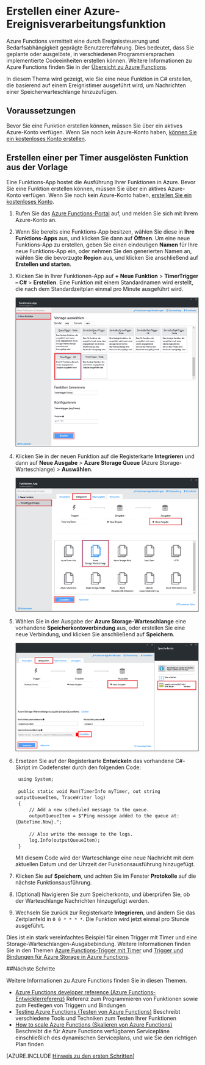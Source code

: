 <properties
   pageTitle="Erstellen einer Ereignisverarbeitungsfunktion | Microsoft Azure"
   description="Verwenden Sie Azure Functions, um eine C#-Funktion zu erstellen, die basierend auf einem Ereignistimer ausgeführt wird."
   services="functions"
   documentationCenter="na"
   authors="ggailey777"
   manager="erikre"
   editor=""
   tags=""
   />

<tags
   ms.service="functions"
   ms.devlang="multiple"
   ms.topic="get-started-article"
   ms.tgt_pltfrm="multiple"
   ms.workload="na"
   ms.date="09/25/2016"
   ms.author="glenga"/>
   
# Erstellen einer Azure-Ereignisverarbeitungsfunktion

Azure Functions vermittelt eine durch Ereignissteuerung und Bedarfsabhängigkeit geprägte Benutzererfahrung. Dies bedeutet, dass Sie geplante oder ausgelöste, in verschiedenen Programmiersprachen implementierte Codeeinheiten erstellen können. Weitere Informationen zu Azure Functions finden Sie in der [Übersicht zu Azure Functions](functions-overview.md).

In diesem Thema wird gezeigt, wie Sie eine neue Funktion in C# erstellen, die basierend auf einem Ereignistimer ausgeführt wird, um Nachrichten einer Speicherwarteschlange hinzuzufügen.

## Voraussetzungen 

Bevor Sie eine Funktion erstellen können, müssen Sie über ein aktives Azure-Konto verfügen. Wenn Sie noch kein Azure-Konto haben, [können Sie ein kostenloses Konto erstellen](https://azure.microsoft.com/free/).

## Erstellen einer per Timer ausgelösten Funktion aus der Vorlage

Eine Funktions-App hostet die Ausführung Ihrer Funktionen in Azure. Bevor Sie eine Funktion erstellen können, müssen Sie über ein aktives Azure-Konto verfügen. Wenn Sie noch kein Azure-Konto haben, [erstellen Sie ein kostenloses Konto](https://azure.microsoft.com/free/).

1. Rufen Sie das [Azure Functions-Portal](https://functions.azure.com/signin) auf, und melden Sie sich mit Ihrem Azure-Konto an.

2. Wenn Sie bereits eine Funktions-App besitzen, wählen Sie diese in **Ihre Funktions-Apps** aus, und klicken Sie dann auf **Öffnen**. Um eine neue Funktions-App zu erstellen, geben Sie einen eindeutigen **Namen** für Ihre neue Funktions-App ein, oder nehmen Sie den generierten Namen an, wählen Sie die bevorzugte **Region** aus, und klicken Sie anschließend auf **Erstellen und starten**.

3. Klicken Sie in Ihrer Funktionen-App auf **+ Neue Funktion** > **TimerTrigger – C#** > **Erstellen**. Eine Funktion mit einem Standardnamen wird erstellt, die nach dem Standardzeitplan einmal pro Minute ausgeführt wird.

	![Neue per Timer ausgelöste Funktion erstellen](./media/functions-create-an-event-processing-function/functions-create-new-timer-trigger.png)

4. Klicken Sie in der neuen Funktion auf die Registerkarte **Integrieren** und dann auf **Neue Ausgabe** > **Azure Storage Queue** (Azure Storage-Warteschlange) > **Auswählen**.

	![Neue per Timer ausgelöste Funktion erstellen](./media/functions-create-an-event-processing-function/functions-create-storage-queue-output-binding.png)

5. Wählen Sie in der Ausgabe der **Azure Storage-Warteschlange** eine vorhandene **Speicherkontoverbindung** aus, oder erstellen Sie eine neue Verbindung, und klicken Sie anschließend auf **Speichern**.

	![Neue per Timer ausgelöste Funktion erstellen](./media/functions-create-an-event-processing-function/functions-create-storage-queue-output-binding-2.png)

6. Ersetzen Sie auf der Registerkarte **Entwickeln** das vorhandene C#-Skript im Codefenster durch den folgenden Code:

		using System;
		
		public static void Run(TimerInfo myTimer, out string outputQueueItem, TraceWriter log)
		{
		    // Add a new scheduled message to the queue.
		    outputQueueItem = $"Ping message added to the queue at: {DateTime.Now}.";
		    
		    // Also write the message to the logs.
		    log.Info(outputQueueItem);
		}

	Mit diesem Code wird der Warteschlange eine neue Nachricht mit dem aktuellen Datum und der Uhrzeit der Funktionsausführung hinzugefügt.

7. Klicken Sie auf **Speichern**, und achten Sie im Fenster **Protokolle** auf die nächste Funktionsausführung.

8. (Optional) Navigieren Sie zum Speicherkonto, und überprüfen Sie, ob der Warteschlange Nachrichten hinzugefügt werden.

9. Wechseln Sie zurück zur Registerkarte **Integrieren**, und ändern Sie das Zeitplanfeld in `0 0 * * * *`. Die Funktion wird jetzt einmal pro Stunde ausgeführt.

Dies ist ein stark vereinfachtes Beispiel für einen Trigger mit Timer und eine Storage-Warteschlangen-Ausgabebindung. Weitere Informationen finden Sie in den Themen [Azure Functions-Trigger mit Timer](functions-bindings-timer.md) und [Trigger und Bindungen für Azure Storage in Azure Functions](functions-bindings-storage.md).

##Nächste Schritte

Weitere Informationen zu Azure Functions finden Sie in diesen Themen.

+ [Azure Functions developer reference (Azure Functions-Entwicklerreferenz)](functions-reference.md) Referenz zum Programmieren von Funktionen sowie zum Festlegen von Triggern und Bindungen
+ [Testing Azure Functions (Testen von Azure Functions)](functions-test-a-function.md) Beschreibt verschiedene Tools und Techniken zum Testen Ihrer Funktionen
+ [How to scale Azure Functions (Skalieren von Azure Functions)](functions-scale.md) Beschreibt die für Azure Functions verfügbaren Servicepläne einschließlich des dynamischen Serviceplans, und wie Sie den richtigen Plan finden

[AZURE.INCLUDE [Hinweis zu den ersten Schritten](../../includes/functions-get-help.md)]

<!---HONumber=AcomDC_0928_2016-->